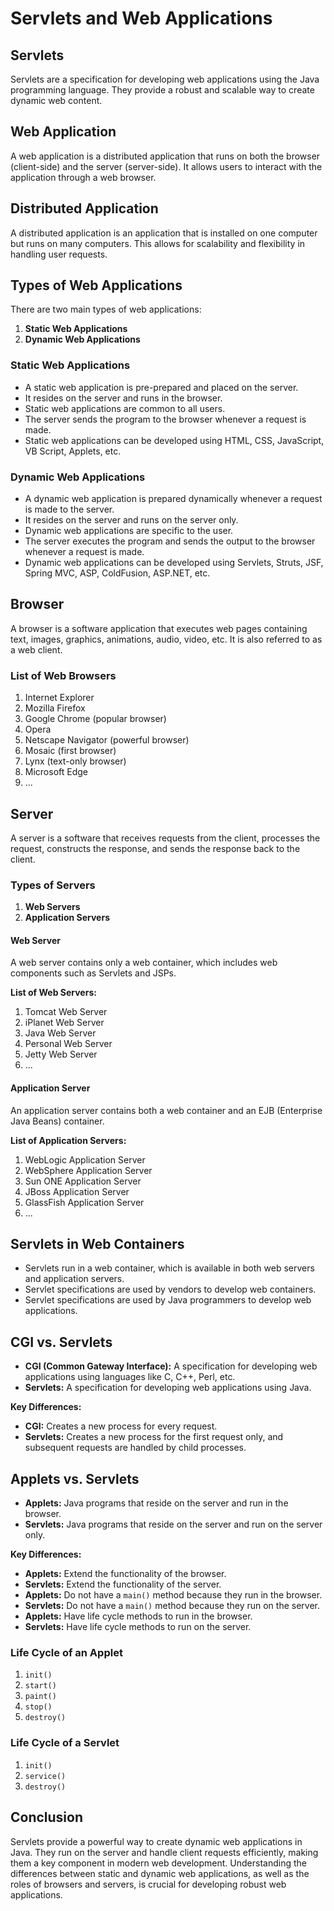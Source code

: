 # Servlets and Web Applications

## Servlets
Servlets are a specification for developing web applications using the Java programming language. They provide a robust and scalable way to create dynamic web content.

## Web Application
A web application is a distributed application that runs on both the browser (client-side) and the server (server-side). It allows users to interact with the application through a web browser.

## Distributed Application
A distributed application is an application that is installed on one computer but runs on many computers. This allows for scalability and flexibility in handling user requests.

## Types of Web Applications
There are two main types of web applications:

1. **Static Web Applications**
2. **Dynamic Web Applications**

### Static Web Applications
- A static web application is pre-prepared and placed on the server.
- It resides on the server and runs in the browser.
- Static web applications are common to all users.
- The server sends the program to the browser whenever a request is made.
- Static web applications can be developed using HTML, CSS, JavaScript, VB Script, Applets, etc.

### Dynamic Web Applications
- A dynamic web application is prepared dynamically whenever a request is made to the server.
- It resides on the server and runs on the server only.
- Dynamic web applications are specific to the user.
- The server executes the program and sends the output to the browser whenever a request is made.
- Dynamic web applications can be developed using Servlets, Struts, JSF, Spring MVC, ASP, ColdFusion, ASP.NET, etc.

## Browser
A browser is a software application that executes web pages containing text, images, graphics, animations, audio, video, etc. It is also referred to as a web client.

### List of Web Browsers
1. Internet Explorer
2. Mozilla Firefox
3. Google Chrome (popular browser)
4. Opera
5. Netscape Navigator (powerful browser)
6. Mosaic (first browser)
7. Lynx (text-only browser)
8. Microsoft Edge
9. ...

## Server
A server is a software that receives requests from the client, processes the request, constructs the response, and sends the response back to the client.

### Types of Servers
1. **Web Servers**
2. **Application Servers**

#### Web Server
A web server contains only a web container, which includes web components such as Servlets and JSPs.

**List of Web Servers:**
1. Tomcat Web Server
2. iPlanet Web Server
3. Java Web Server
4. Personal Web Server
5. Jetty Web Server
6. ...

#### Application Server
An application server contains both a web container and an EJB (Enterprise Java Beans) container.

**List of Application Servers:**
1. WebLogic Application Server
2. WebSphere Application Server
3. Sun ONE Application Server
4. JBoss Application Server
5. GlassFish Application Server
6. ...

## Servlets in Web Containers
- Servlets run in a web container, which is available in both web servers and application servers.
- Servlet specifications are used by vendors to develop web containers.
- Servlet specifications are used by Java programmers to develop web applications.

## CGI vs. Servlets
- **CGI (Common Gateway Interface):** A specification for developing web applications using languages like C, C++, Perl, etc.
- **Servlets:** A specification for developing web applications using Java.

**Key Differences:**
- **CGI:** Creates a new process for every request.
- **Servlets:** Creates a new process for the first request only, and subsequent requests are handled by child processes.

## Applets vs. Servlets
- **Applets:** Java programs that reside on the server and run in the browser.
- **Servlets:** Java programs that reside on the server and run on the server only.

**Key Differences:**
- **Applets:** Extend the functionality of the browser.
- **Servlets:** Extend the functionality of the server.
- **Applets:** Do not have a `main()` method because they run in the browser.
- **Servlets:** Do not have a `main()` method because they run on the server.
- **Applets:** Have life cycle methods to run in the browser.
- **Servlets:** Have life cycle methods to run on the server.

### Life Cycle of an Applet
1. `init()`
2. `start()`
3. `paint()`
4. `stop()`
5. `destroy()`

### Life Cycle of a Servlet
1. `init()`
2. `service()`
3. `destroy()`

## Conclusion
Servlets provide a powerful way to create dynamic web applications in Java. They run on the server and handle client requests efficiently, making them a key component in modern web development. Understanding the differences between static and dynamic web applications, as well as the roles of browsers and servers, is crucial for developing robust web applications.